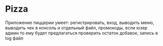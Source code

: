 # Pizza
Приложение пиццерии умеет: регистрировать, вход, выводить меню, выводить чек в консоль и отдельный файл, промокоды, если юзер админ то ему будет предлагаться проверить остаток добавок, запись в log файл
